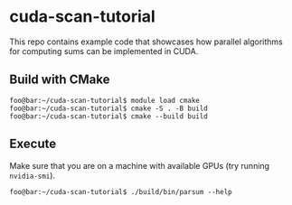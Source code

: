 # cuda-scan-tutorial

This repo contains example code that showcases how parallel algorithms for computing sums can be implemented in CUDA.

## Build with CMake

```console
foo@bar:~/cuda-scan-tutorial$ module load cmake
foo@bar:~/cuda-scan-tutorial$ cmake -S . -B build
foo@bar:~/cuda-scan-tutorial$ cmake --build build
```

## Execute

Make sure that you are on a machine with available GPUs (try running `nvidia-smi`).

```console
foo@bar:~/cuda-scan-tutorial$ ./build/bin/parsum --help
```
